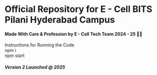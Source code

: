 <h1>Official Repository for E - Cell BITS Pilani Hyderabad Campus</h1>

<h4>Made With Care & Profession by E - Cell Tech Team 2024 - 25 💝💝  </h4>
Instructions for Running the Code<br>
npm i <br>
npm start <br>

<h5> Version 2 Launched @ 2025 </h5>
 
  

 

